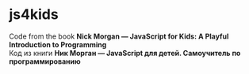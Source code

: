 # js4kids
Code from the book <b>Nick Morgan — JavaScript for Kids: A Playful Introduction to Programming</b><br>
Код из книги <b>Ник Морган — JavaScript для детей. Самоучитель по программированию</b>
